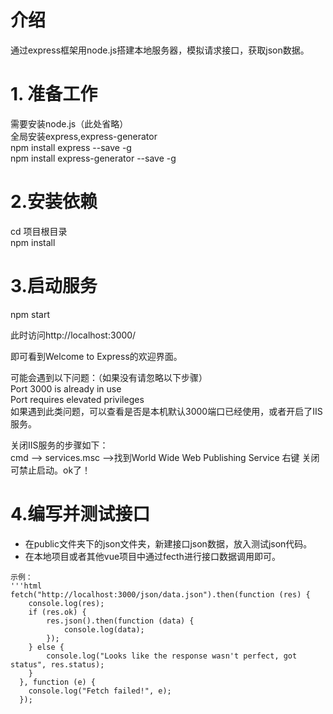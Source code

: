 # 介绍

通过express框架用node.js搭建本地服务器，模拟请求接口，获取json数据。

# 1. 准备工作

需要安装node.js（此处省略）  
全局安装express,express-generator  
npm install express --save -g  
npm install express-generator --save -g  

# 2.安装依赖

cd 项目根目录  
npm install  

# 3.启动服务

npm start  

此时访问http://localhost:3000/  

即可看到Welcome to Express的欢迎界面。  

可能会遇到以下问题：（如果没有请忽略以下步骤）  
Port 3000 is already in use  
Port requires elevated privileges  
如果遇到此类问题，可以查看是否是本机默认3000端口已经使用，或者开启了IIS服务。  

关闭IIS服务的步骤如下：  
cmd –> services.msc –>找到World Wide Web Publishing Service 右键 关闭 可禁止启动。ok了！  

# 4.编写并测试接口

   - 在public文件夹下的json文件夹，新建接口json数据，放入测试json代码。  
   - 在本地项目或者其他vue项目中通过fecth进行接口数据调用即可。  
    
    示例：  
    '''html
    fetch("http://localhost:3000/json/data.json").then(function (res) {
        console.log(res);
        if (res.ok) {
            res.json().then(function (data) {
                console.log(data);
            });
        } else {
            console.log("Looks like the response wasn't perfect, got status", res.status);
        }
      }, function (e) {
        console.log("Fetch failed!", e);
      });
